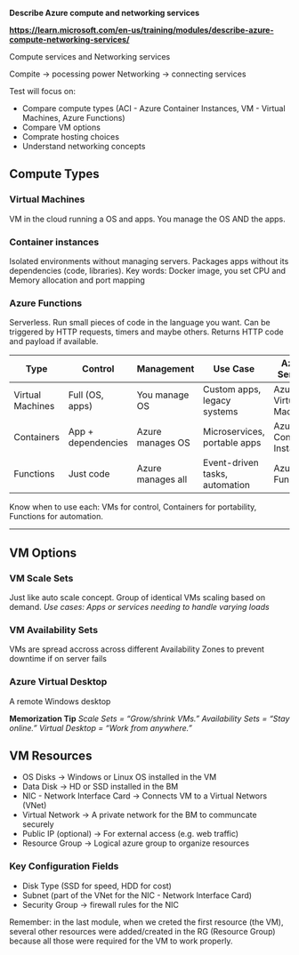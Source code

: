 **Describe Azure compute and networking services**

**https://learn.microsoft.com/en-us/training/modules/describe-azure-compute-networking-services/**

Compute services and Networking services

Compite -> pocessing power
Networking -> connecting services

Test will focus on:
- Compare compute types (ACI - Azure Container Instances, VM - Virtual Machines, Azure Functions)
- Compare VM options
- Comprate hosting choices
- Understand networking concepts

## Compute Types

### Virtual Machines
VM in the cloud running a OS and apps. You manage the OS AND the apps.

### Container instances
Isolated environments without managing servers. Packages apps without its dependencies (code, libraries).
Key words: Docker image, you set CPU and Memory allocation and port mapping

### Azure Functions
Serverless. Run small pieces of code in the language you want. Can be triggered by HTTP requests, timers and maybe others. Returns HTTP code and payload if available.

| **Type**            | **Control**       | **Management**       | **Use Case**                     | **Azure Service**          |
|--------------------|-------------------|---------------------|---------------------------------|---------------------------|
| Virtual Machines   | Full (OS, apps)   | You manage OS       | Custom apps, legacy systems     | Azure Virtual Machines    |
| Containers         | App + dependencies| Azure manages OS    | Microservices, portable apps    | Azure Container Instances |
| Functions          | Just code         | Azure manages all   | Event-driven tasks, automation  | Azure Functions           |

Know when to use each: VMs for control, Containers for portability, Functions for automation.

---

## VM Options

### VM Scale Sets
Just like auto scale concept. Group of identical VMs scaling based on demand.
*Use cases: Apps or services needing to handle varying loads*

### VM Availability Sets
VMs are spread accross across different Availability Zones to prevent downtime if on server fails

### Azure Virtual Desktop
A remote Windows desktop

**Memorization Tip**
*Scale Sets = “Grow/shrink VMs.”*
*Availability Sets = “Stay online.”*
*Virtual Desktop = “Work from anywhere.”*

## VM Resources

- OS Disks -> Windows or Linux OS installed in the VM
- Data Disk -> HD or SSD installed in the BM
- NIC - Network Interface Card -> Connects VM to a Virtual Networs (VNet)
- Virtual Network -> A private network for the BM to communcate securely
- Public IP (optional) -> For external access (e.g. web traffic)
- Resource Group -> Logical azure group to organize resources

### Key Configuration Fields

- Disk Type (SSD for speed, HDD for cost)
- Subnet (part of the VNet for the NIC - Network Interface Card)
- Security Group -> firewall rules for the NIC

Remember: in the last module, when we creted the first resource (the VM), several other resources were added/created in the RG (Resource Group) because all those were required for the VM to work properly.